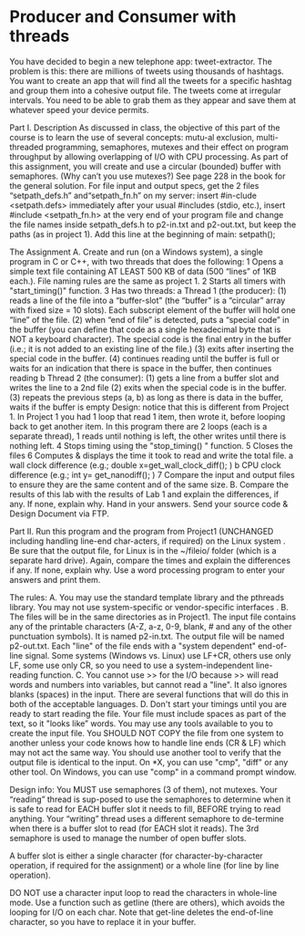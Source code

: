 # Producer and Consumer with threads

You have decided to begin a new telephone app: tweet-extractor. The problem is this: there are millions of tweets using thousands of hashtags. You want to create an app that will find all the tweets for a specific hashtag and group them into a cohesive output file. The tweets come at irregular intervals. You need to be able to grab them as they appear and save them at whatever speed your device permits.

Part I.	Description
As discussed in class, the objective of this part of the course is to learn the use of several concepts: mutu-al exclusion, multi-threaded programming, semaphores, mutexes and their effect on program throughput by allowing overlapping of I/O with CPU processing.
As part of this assignment, you will create and use a circular (bounded) buffer with semaphores. (Why can’t you use mutexes?) See page 228 in the book for the general solution.
For file input and output specs, get the 2 files “setpath_defs.h” and“setpath_fn.h” on my server: insert #in-clude <setpath.defs> immediately after your usual #includes (stdio, etc.), insert #include <setpath_fn.h> at the very end of your program file and change the file names inside setpath_defs.h to p2-in.txt and p2-out.txt, but keep the paths (as in project 1). Add this line at the beginning of main: setpath();

The Assignment
A.	Create and run (on a Windows system), a single program in C or C++, with two threads that does the following:
1	Opens a simple text file containing AT LEAST 500 KB of data (500 “lines” of 1KB each.). File naming rules are the same as project 1.
2	Starts all timers with "start_timing()" function. 
3	Has two threads:
a	Thread 1 (the producer):
(1)	reads a line of the file into a “buffer-slot” (the “buffer” is a “circular” array with fixed size = 10 slots). Each subscript element of the buffer will hold one “line” of the file.
(2)	when “end of file” is detected, puts a “special code” in the buffer (you can define that code as a single hexadecimal byte that is NOT a keyboard character). The special code is the final entry in the buffer (i.e.; it is not added to an existing line of the file.) 
(3)	exits after inserting the special code in the buffer.
(4)	continues reading until the buffer is full or waits for an indication that there is space in the buffer, then continues reading
b	Thread 2 (the consumer):
(1)	gets a line from a buffer slot and writes the line to a 2nd file
(2)	exits when the special code is in the buffer.
(3)	repeats the previous steps (a, b) as long as there is data in the buffer, waits if the buffer is empty
Design: notice that this is different from Project 1. In Project 1 you had 1 loop that read 1 item, then wrote it, before looping back to get another item. In this program there are 2 loops (each is a separate thread), 1 reads until nothing is left, the other writes until there is nothing left. 
4	Stops timing using the "stop_timing() " function.
5	Closes the files
6	Computes & displays the time it took to read and write the total file.
a	wall clock difference (e.g.; double x=get_wall_clock_diff();   )
b	CPU clock difference (e.g.; int y= get_nanodiff();   )
7	Compare the input and output files to ensure they are the same content and of the same size.
B.	Compare the results of this lab with the results of Lab 1 and explain the differences, if any.  If none, explain why.  Hand in your answers. Send your source code & Design Document via FTP.

Part II.	Run this program and the program from Project1 (UNCHANGED including handling line-end char-acters, if required) on the Linux system .  Be sure that the output file, for Linux is in the ~/fileio/ folder (which is a separate hard drive). Again, compare the times and explain the differences if any.  If none, explain why.  Use a word processing program to enter your answers and print them.  

The rules:
A.	You may use the standard template library and the pthreads library. You may not use system-specific or vendor-specific interfaces  .
B.	The files will be in the same directories as in Project1. The input file contains any of the printable characters (A-Z, a-z, 0-9, blank, # and any of the other punctuation symbols).  It is named p2-in.txt. The output file will be named p2-out.txt. Each "line" of the file ends with a "system dependent" end-of-line signal.  Some systems (Windows vs. Linux) use LF+CR, others use only LF, some use only CR, so you need to use a system-independent line-reading function.
C.	You cannot use >> for the I/O  because >> will read words and numbers into variables, but cannot read a "line".  It also ignores blanks (spaces) in the input. There are several functions that will do this in both of the acceptable languages.
D.	Don't start your timings until you are ready to start reading the file.  Your file must include spaces as part of the text, so it "looks like” words.  You may use any tools available to you to create the input file. You SHOULD NOT COPY the file from one system to another unless your code knows how to handle line ends (CR & LF) which may not act the same way.  You should use another tool to verify that the output file is identical to the input.  On *X, you can use "cmp", "diff" or any other tool.  On Windows, you can use "comp" in a command prompt window.

Design info: You MUST use semaphores (3 of them), not mutexes. Your “reading” thread is sup-posed to use the semaphores to determine when it is safe to read for EACH buffer slot it needs to fill, BEFORE trying to read anything. Your “writing” thread uses a different semaphore to de-termine when there is a buffer slot to read (for EACH slot it reads). The 3rd semaphore is used to manage the number of open buffer slots.

A buffer slot is either a single character (for character-by-character operation, if required for the assignment) or a whole line (for line by line operation).

DO NOT use a character input loop to read the characters in whole-line mode. Use a function such as getline (there are others), which avoids the looping for I/O on each char. Note that get-line deletes the end-of-line character, so you have to replace it in your buffer.

